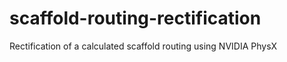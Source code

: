 scaffold-routing-rectification
==============================

Rectification of a calculated scaffold routing using NVIDIA PhysX
